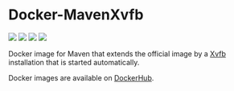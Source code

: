 # Docker-MavenXvfb

[![](https://img.shields.io/docker/cloud/build/kitsdq/maven-xvfb.svg)](https://hub.docker.com/r/kitsdq/maven-xvfb/builds)
[![](https://img.shields.io/github/tag/kit-sdq/Docker-MavenXvfb.svg)](https://hub.docker.com/r/kitsdq/maven-xvfb/tags)
[![](https://img.shields.io/github/issues/kit-sdq/Docker-MavenXvfb.svg)](https://github.com/kit-sdq/Docker-MavenXvfb/issues)
[![](https://img.shields.io/github/license/kit-sdq/Docker-MavenXvfb.svg)](https://github.com/kit-sdq/Docker-MavenXvfb/blob/master/LICENSE)

Docker image for Maven that extends the official image by a [Xvfb](http://www.x.org/releases/X11R7.7/doc/man/man1/Xvfb.1.xhtml) installation that is started automatically.

Docker images are available on [DockerHub](https://hub.docker.com/r/kitsdq/maven-xvfb).
